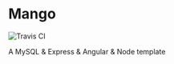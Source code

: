# Mango
![Travis CI](https://travis-ci.com/MrARC/Mango.svg?token=dsjyRm5j3xVPphZTyCrG&branch=master)

A MySQL &amp; Express &amp; Angular &amp; Node template 
